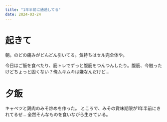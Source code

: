 ```yaml
---
title: "1年半前に通過してる"
date: 2024-03-24
---
```


# 起きて
朝。のどの痛みがどんどん引いてる。気持ちはセル完全体や。

今日はご飯を食べたり、筋トレでずっと腹筋をつんつんしたり。腹筋、今触ったけどちょっと固くない？俺ムキムキは嫌なんだけど...

# 夕飯
キャベツと鶏肉のみそ炒めを作った。
ところで、みその賞味期限が1年半前にきれてるぜ... 全然そんなものを食いながら生きている。